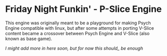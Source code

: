 # Friday Night Funkin' - P-Slice Engine
This engine was originally meant to be a playground for making Psych Engine compatible with linux, but after some attempts in porting V-Slice content became a crossover between Psych Engine and V-Slice (also known as base game).

*I might add more in here soon, but for now this should_ be enough*
